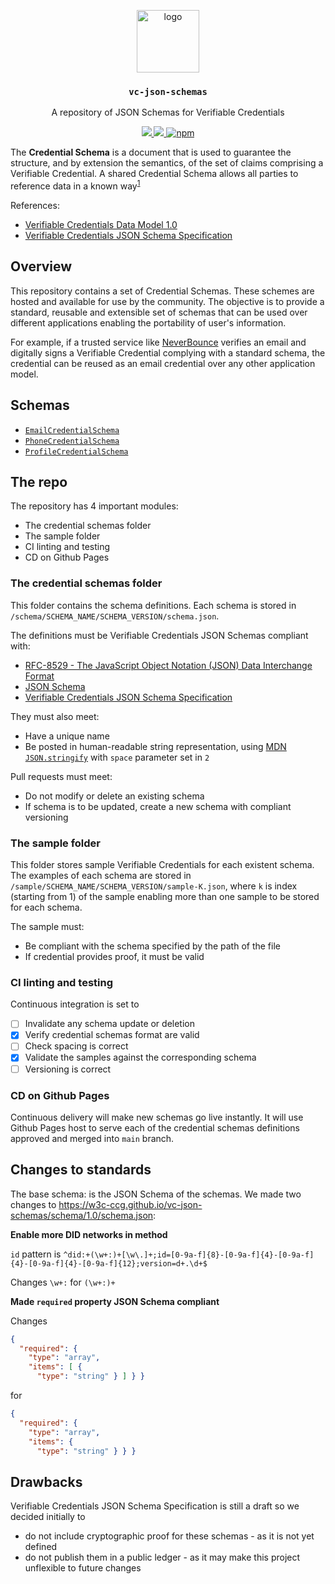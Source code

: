 <p align="middle">
  <img src="https://www.rifos.org/assets/img/logo.svg" alt="logo" height="100" >
</p>
<h3 align="middle"><code>vc-json-schemas</code></h3>
<p align="middle">
  A repository of JSON Schemas for Verifiable Credentials
</p>
<p align="middle">
  <a href="https://github.com/veramolabs/vc-json-schemas/actions?query=workflow%3Aci">
    <img src="https://github.com/veramolabs/vc-json-schemas/workflows/ci/badge.svg" />
  </a>
  <a href="https://github.com/veramolabs/vc-json-schemas/actions?query=workflow%3Acd">
    <img src="https://github.com/veramolabs/vc-json-schemas/workflows/cd/badge.svg" />
  </a>
  <a href="https://badge.fury.io/js/%40rsksmart%2Fvc-json-schemas">
    <img src="https://badge.fury.io/js/%40rsksmart%2Fvc-json-schemas.svg" alt="npm" />
  </a>
</p>

The **Credential Schema** is a document that is used to guarantee the structure, and by extension the semantics, of the set of claims comprising a Verifiable Credential. A shared Credential Schema allows all parties to reference data in a known way<sup><a href="https://w3c-ccg.github.io/vc-json-schemas/#overview">1</a></sup>

References:
- [Verifiable Credentials Data Model 1.0](https://www.w3.org/TR/vc-data-model/)
- [Verifiable Credentials JSON Schema Specification](https://w3c-ccg.github.io/vc-json-schemas/)

## Overview

This repository contains a set of Credential Schemas. These schemes are hosted and available for use by the community. The objective is to provide a standard, reusable and extensible set of schemas that can be used over different applications enabling the portability of user's information.

For example, if a trusted service like [NeverBounce](https://neverbounce.com/) verifies an email and digitally signs a Verifiable Credential complying with a standard schema, the credential can be reused as an email credential over any other application model.

## Schemas

- [`EmailCredentialSchema`](https://veramolabs.github.io/vc-json-schemas/EmailCredentialSchema/v1.0/schema.json)
- [`PhoneCredentialSchema`](https://veramolabs.github.io/vc-json-schemas/PhoneCredentialSchema/v1.0/schema.json)
- [`ProfileCredentialSchema`](https://veramolabs.github.io/vc-json-schemas/ProfileCredentialSchema/v1.0/schema.json)

## The repo

The repository has 4 important modules:
- The credential schemas folder
- The sample folder
- CI linting and testing
- CD on Github Pages

### The credential schemas folder

This folder contains the schema definitions. Each schema is stored in `/schema/SCHEMA_NAME/SCHEMA_VERSION/schema.json`.

The definitions must be Verifiable Credentials JSON Schemas compliant with:
- [RFC-8529 - The JavaScript Object Notation (JSON) Data Interchange Format](https://tools.ietf.org/html/rfc8259)
- [JSON Schema](https://json-schema.org/specification.html)
- [Verifiable Credentials JSON Schema Specification](https://w3c-ccg.github.io/vc-json-schemas/)

They must also meet:
- Have a unique name
- Be posted in human-readable string representation, using [MDN `JSON.stringify`](https://developer.mozilla.org/en-US/docs/Web/JavaScript/Reference/Global_Objects/JSON/stringify) with `space` parameter set in `2`

Pull requests must meet:
- Do not modify or delete an existing schema
- If schema is to be updated, create a new schema with compliant versioning

### The sample folder

This folder stores sample Verifiable Credentials for each existent schema. The examples of each schema are stored in `/sample/SCHEMA_NAME/SCHEMA_VERSION/sample-K.json`, where `k` is index (starting from 1) of the sample enabling more than one sample to be stored for each schema.

The sample must:
- Be compliant with the schema specified by the path of the file
- If credential provides proof, it must be valid

### CI linting and testing

Continuous integration is set to

- [ ] Invalidate any schema update or deletion
- [x] Verify credential schemas format are valid
- [ ] Check spacing is correct
- [x] Validate the samples against the corresponding schema
- [ ] Versioning is correct

### CD on Github Pages

Continuous delivery will make new schemas go live instantly. It will use Github Pages host to serve each of the credential schemas definitions approved and merged into `main` branch.

## Changes to standards

The base schema: is the JSON Schema of the schemas. We made two changes to https://w3c-ccg.github.io/vc-json-schemas/schema/1.0/schema.json:

**Enable more DID networks in method**

`id` pattern is `^did:+(\w+:)+[\w\.]+;id=[0-9a-f]{8}-[0-9a-f]{4}-[0-9a-f]{4}-[0-9a-f]{4}-[0-9a-f]{12};version=d+.\d+$`

Changes `\w+:` for `(\w+:)+`

**Made `required` property JSON Schema compliant**

Changes

```json
{
  "required": {
    "type": "array",
    "items": [ {
      "type": "string" } ] } }
```

for

```json
{
  "required": {
    "type": "array",
    "items": {
      "type": "string" } } }
```

## Drawbacks

Verifiable Credentials JSON Schema Specification is still a draft so we decided initially to
- do not include cryptographic proof for these schemas - as it is not yet defined
- do not publish them in a public ledger - as it may make this project unflexible to future changes
